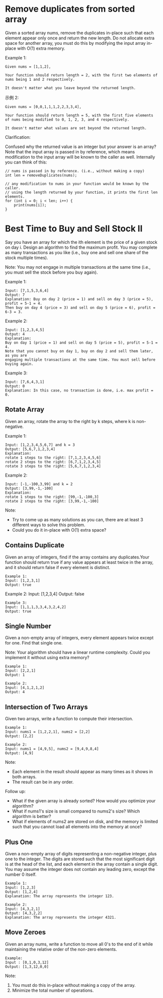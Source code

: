# Remove duplicates from sorted array
Given a sorted array nums, remove the duplicates in-place such that each element appear only once and return the new length.
Do not allocate extra space for another array, you must do this by modifying the input array in-place with O(1) extra memory.

Example 1:
```
Given nums = [1,1,2],

Your function should return length = 2, with the first two elements of nums being 1 and 2 respectively.

It doesn't matter what you leave beyond the returned length.

```
示例 2:
```
Given nums = [0,0,1,1,1,2,2,3,3,4],

Your function should return length = 5, with the first five elements of nums being modified to 0, 1, 2, 3, and 4 respectively.

It doesn't matter what values are set beyond the returned length.

```

Clarification:

Confused why the returned value is an integer but your answer is an array?
Note that the input array is passed in by reference, which means modification to the input array will be known to the caller as well.
Internally you can think of this:

```
// nums is passed in by reference. (i.e., without making a copy)
int len = removeDuplicates(nums);

// any modification to nums in your function would be known by the caller.
// using the length returned by your function, it prints the first len elements.
for (int i = 0; i < len; i++) {
    print(nums[i]);
}
```

# Best Time to Buy and Sell Stock II

Say you have an array for which the ith element is the price of a given stock on day i.
Design an algorithm to find the maximum profit. You may complete as many transactions as you like (i.e., buy one and sell one share of the stock multiple times).

Note: You may not engage in multiple transactions at the same time (i.e., you must sell the stock before you buy again).

Example 1:

```
Input: [7,1,5,3,6,4]
Output: 7
Explanation: Buy on day 2 (price = 1) and sell on day 3 (price = 5), profit = 5-1 = 4.
Then buy on day 4 (price = 3) and sell on day 5 (price = 6), profit = 6-3 = 3.
```

Example 2:

```
Input: [1,2,3,4,5]
Output: 4
Explanation: 
Buy on day 1 (price = 1) and sell on day 5 (price = 5), profit = 5-1 = 4.
Note that you cannot buy on day 1, buy on day 2 and sell them later, as you are
engaging multiple transactions at the same time. You must sell before buying again.
```

Example 3:
```
Input: [7,6,4,3,1]
Output: 0
Explanation: In this case, no transaction is done, i.e. max profit = 0.
```


## Rotate Array 

Given an array, rotate the array to the right by k steps, where k is non-negative.

Example 1:
```
Input: [1,2,3,4,5,6,7] and k = 3
Output: [5,6,7,1,2,3,4]
Explanation:
rotate 1 steps to the right: [7,1,2,3,4,5,6]
rotate 2 steps to the right: [6,7,1,2,3,4,5]
rotate 3 steps to the right: [5,6,7,1,2,3,4]
```

Example 2:
```
Input: [-1,-100,3,99] and k = 2
Output: [3,99,-1,-100]
Explanation: 
rotate 1 steps to the right: [99,-1,-100,3]
rotate 2 steps to the right: [3,99,-1,-100]
```

Note:

* Try to come up as many solutions as you can, there are at least 3 different ways to solve this problem.
* Could you do it in-place with O(1) extra space?


## Contains Duplicate

Given an array of integers, find if the array contains any duplicates.Your function should return true if any value appears at least twice in the array, and it should return false if every element is distinct.

```
Example 1:
Input: [1,2,3,1]
Output: true
```

Example 2:
Input: [1,2,3,4]
Output: false
```
Example 3:
Input: [1,1,1,3,3,4,3,2,4,2]
Output: true
```

## Single Number  

Given a non-empty array of integers, every element appears twice except for one. Find that single one.

Note:
Your algorithm should have a linear runtime complexity. Could you implement it without using extra memory?
```
Example 1:
Input: [2,2,1]
Output: 1
```
```
Example 2:
Input: [4,1,2,1,2]
Output: 4
```


## Intersection of Two Arrays

Given two arrays, write a function to compute their intersection.
```
Example 1:
Input: nums1 = [1,2,2,1], nums2 = [2,2]
Output: [2,2]
```
```
Example 2:
Input: nums1 = [4,9,5], nums2 = [9,4,9,8,4]
Output: [4,9]
```

Note:

* Each element in the result should appear as many times as it shows in both arrays.
* The result can be in any order.
 
Follow up:

* What if the given array is already sorted? How would you optimize your algorithm?
* What if nums1's size is small compared to nums2's size? Which algorithm is better?
* What if elements of nums2 are stored on disk, and the memory is limited such that you cannot load all elements into the memory at once?

## Plus One

Given a non-empty array of digits representing a non-negative integer, plus one to the integer.
The digits are stored such that the most significant digit is at the head of the list, and each element in the array contain a single digit.
You may assume the integer does not contain any leading zero, except the number 0 itself.
```
Example 1:
Input: [1,2,3]
Output: [1,2,4]
Explanation: The array represents the integer 123.
```
```
Example 2:
Input: [4,3,2,1]
Output: [4,3,2,2]
Explanation: The array represents the integer 4321.
```

## Move Zeroes

Given an array nums, write a function to move all 0's to the end of it while maintaining the relative order of the non-zero elements.
```
Example:
Input : [0,1,0,3,12]
Output: [1,3,12,0,0]
```

Note:

1. You must do this in-place without making a copy of the array.
2.	Minimize the total number of operations.




